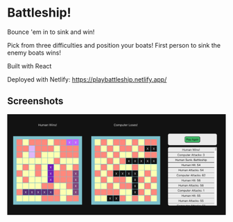 # Battleship!

Bounce 'em in to sink and win!

Pick from three difficulties and position your boats! First person to sink the enemy boats wins!

Built with React

Deployed with Netlify: https://playbattleship.netlify.app/

## Screenshots

!["Battleship Screenshot"](https://github.com/TylerZhang00/Battleship/blob/master/src/assets/main.png?raw=true)
